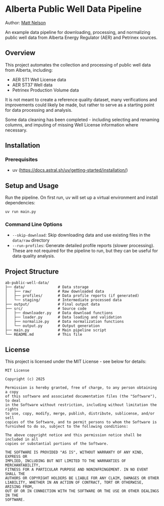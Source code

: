 # Alberta Public Well Data Pipeline
Author: [Matt Nelson](https://mnelson.ca)

An example data pipeline for downloading, processing, and normalizing public well data from Alberta Energy Regulator (AER) and Petrinex sources. 

## Overview

This project automates the collection and processing of public well data from Alberta, including:
- AER ST1 Well License data
- AER ST37 Well data
- Petrinex Production Volume data

It is not meant to create a reference quality dataset, many verifications and improvements could likely be made, but rather to serve as a starting point for data processing and analysis.

Some data cleaning has been completed - including selecting and renaming columns, and imputing of missing Well License information where necessary.

## Installation

### Prerequisites

- uv (https://docs.astral.sh/uv/getting-started/installation/)


## Setup and Usage

Run the pipeline. On first run, uv will set up a virtual environment and install dependencies:

```bash
uv run main.py
```

### Command Line Options

- `--skip-download`: Skip downloading data and use existing files in the `data/raw` directory
- `--run-profiles`: Generate detailed profile reports (slower processing). These are not required for the pipeline to run, but they can be useful for data quality analysis.

## Project Structure

```
ab-public-well-data/
├── data/               # Data storage
│   ├── raw/            # Raw downloaded data
│   ├── profiles/       # Data profile reports (if generated)
│   └── staging/        # Intermediate processed data
├── output/             # Final output data
├── src/                # Source code
│   ├── downloader.py   # Data download functions
│   ├── loader.py       # Data loading and validation
│   ├── normalize.py    # Data normalization functions
│   └── output.py       # Output generation
├── main.py             # Main pipeline script
└── README.md           # This file
```

## License

This project is licensed under the MIT License - see below for details:

```
MIT License

Copyright (c) 2025

Permission is hereby granted, free of charge, to any person obtaining a copy
of this software and associated documentation files (the "Software"), to deal
in the Software without restriction, including without limitation the rights
to use, copy, modify, merge, publish, distribute, sublicense, and/or sell
copies of the Software, and to permit persons to whom the Software is
furnished to do so, subject to the following conditions:

The above copyright notice and this permission notice shall be included in all
copies or substantial portions of the Software.

THE SOFTWARE IS PROVIDED "AS IS", WITHOUT WARRANTY OF ANY KIND, EXPRESS OR
IMPLIED, INCLUDING BUT NOT LIMITED TO THE WARRANTIES OF MERCHANTABILITY,
FITNESS FOR A PARTICULAR PURPOSE AND NONINFRINGEMENT. IN NO EVENT SHALL THE
AUTHORS OR COPYRIGHT HOLDERS BE LIABLE FOR ANY CLAIM, DAMAGES OR OTHER
LIABILITY, WHETHER IN AN ACTION OF CONTRACT, TORT OR OTHERWISE, ARISING FROM,
OUT OF OR IN CONNECTION WITH THE SOFTWARE OR THE USE OR OTHER DEALINGS IN THE
SOFTWARE.